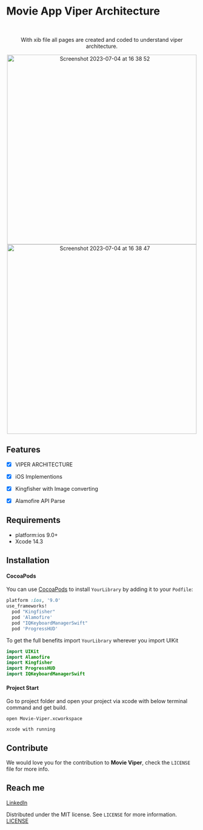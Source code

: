 # Movie App Viper Architecture
<br />
  <p align="center">With xib file all pages are created and coded to understand viper architecture. </p>


  
<p align="center">
<img height="500" alt="Screenshot 2023-07-04 at 16 38 52" src="https://github.com/kenanbylan/movie-app-viper-arch/assets/76161957/f7d4b1e3-54d4-459c-a1b3-2c2d3f0833fa">
<img height="500" alt="Screenshot 2023-07-04 at 16 38 47" src="https://github.com/kenanbylan/movie-app-viper-arch/assets/76161957/0d5b0293-6198-4f11-8980-4ac96ad7c38d">
</p>

## Features

- [x] VIPER ARCHITECTURE
- [x] iOS Implementions
- [x] Kingfisher with Image converting
- [x] Alamofire API Parse


## Requirements

- platform:ios 9.0+
- Xcode 14.3

## Installation

#### CocoaPods
You can use [CocoaPods](http://cocoapods.org/) to install `YourLibrary` by adding it to your `Podfile`:

```ruby
platform :ios, '9.0'
use_frameworks!
  pod "Kingfisher"
  pod 'Alamofire'
  pod "IQKeyboardManagerSwift"
  pod 'ProgressHUD'
```

To get the full benefits import `YourLibrary` wherever you import UIKit

``` swift
import UIKit
import Alamofire
import Kingfisher
import ProgressHUD
import IQKeyboardManagerSwift
```


#### Project Start
Go to project folder and open your project via xcode with below terminal command and get build.

``` shell
open Movie-Viper.xcworkspace
```
``` shell
xcode with running 
```



## Contribute

We would love you for the contribution to **Movie Viper**, check the ``LICENSE`` file for more info.


## Reach me 
[Linkedln](https://www.linkedin.com/in/kenanbylan/)



Distributed under the MIT license. See ``LICENSE`` for more information.
[LICENSE](https://github.com/kenanbylan/movie-app-viper-arch)

